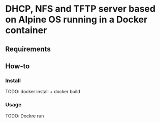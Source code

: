 # DHCP, NFS and TFTP server based on Alpine OS running in a Docker container

## Requirements
## How-to
### Install
TODO: docker install + docker build
### Usage
TODO: Dockre run
 